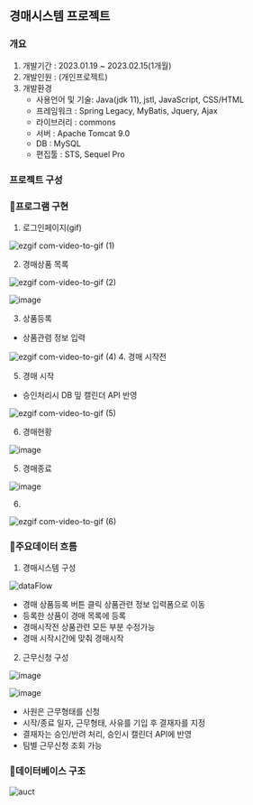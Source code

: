 ## 경매시스템 프로젝트

 ### 개요
  1.  개발기간 : 2023.01.19 ~ 2023.02.15(1개월)
  2.  개발인원 : (개인프로젝트)
  3.  개발환경
      * 사용언어 및 기술: Java(jdk 11), jstl, JavaScript, CSS/HTML
      * 프레임워크 : Spring Legacy, MyBatis, Jquery, Ajax
      * 라이브러리 : commons
      * 서버 : Apache Tomcat 9.0
      * DB : MySQL
      * 편집툴 : STS, Sequel Pro

### 프로젝트 구성
  

 ### 🎯프로그램 구현
  1.  로그인페이지(gif)
  
  ![ezgif com-video-to-gif (1)](https://user-images.githubusercontent.com/113499796/221567246-71a11e8f-6998-4e51-a874-8820e2546fe2.gif)


  2.  경매상품 목록
  
  ![ezgif com-video-to-gif (2)](https://user-images.githubusercontent.com/113499796/221568380-6ebf3433-c4b2-4f77-8f60-81e78b740aa4.gif)


  ![image](https://user-images.githubusercontent.com/113499796/221569018-2153b5b5-691b-4c92-b25d-01fb462c8bc7.png)

  3. 상품등록 
  
  * 상품관렴 정보 입력
    
  ![ezgif com-video-to-gif (4)](https://user-images.githubusercontent.com/113499796/221570470-bf49fbbd-db2f-4892-9c22-73f79b76bd29.gif)
  4. 경매 시작전
  
  5. 경매 시작
  * 승인처리시 DB 밒 캘린더 API 반영

  ![ezgif com-video-to-gif (5)](https://user-images.githubusercontent.com/113499796/221571781-771ea6a5-6d1e-42d2-ae8b-8d123a43958b.gif)

  6. 경매현황
  
  ![image](https://user-images.githubusercontent.com/113499796/221572582-1fd5b6fd-3245-41de-85dd-a44aead4dd78.png)

  5. 경매종료 
  
  ![image](https://user-images.githubusercontent.com/113499796/221573074-f7f2ab09-6967-4989-85c5-8eff484dd2d9.png)
  
  6. 
  
  ![ezgif com-video-to-gif (6)](https://user-images.githubusercontent.com/113499796/221574491-744b262b-188b-4038-a474-7c8d265f0e03.gif)

 ### 🔖주요데이터 흐름
  1.  경매시스템 구성
  
  ![dataFlow](https://user-images.githubusercontent.com/125232122/221724891-b0ca80ef-13fa-42ff-8521-13f921645fef.png)
  
  * 경매 상품등록 버튼 클릭 상품관련 정보 입력폼으로 이동 
  * 등록한 상품이 경매 목록에 등록 
  * 경매시작전 상품관련 모든 부분 수정가능
  * 경매 시작시간에 맞춰 경매시작
  
  2.  근무신청 구성
  
  ![image](https://user-images.githubusercontent.com/113499796/221574777-a3343304-9487-4e75-ad23-e1e6157a7f0a.png)
  
  ![image](https://user-images.githubusercontent.com/113499796/221574810-2b87ced9-794d-4a86-bb01-e4f374698fb6.png)
  
  * 사원은 근무형태를 신청
  * 시작/종료 일자, 근무형태, 사유를 기입 후 결재자를 지정
  * 결재자는 승인/반려 처리, 승인시 캘린더 API에 반영
  * 팀별 근무신청 조회 가능
  
 ### 💾데이터베이스 구조

![auct](https://user-images.githubusercontent.com/125232122/221728490-8983a4d9-023b-477a-8178-30c6f735aba1.png)
